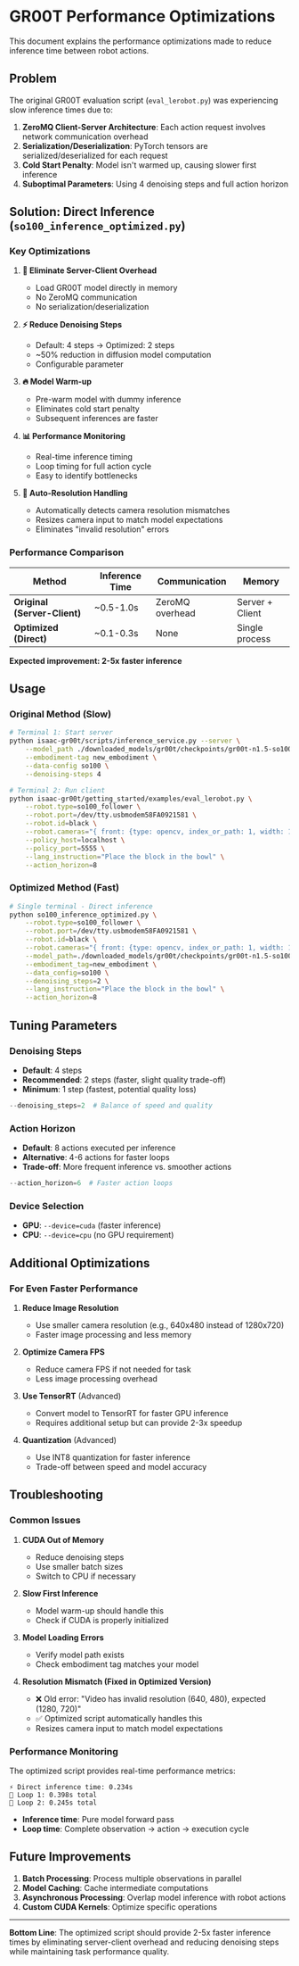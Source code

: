 # GR00T Performance Optimizations

This document explains the performance optimizations made to reduce inference time between robot actions.

## Problem

The original GR00T evaluation script (`eval_lerobot.py`) was experiencing slow inference times due to:

1. **ZeroMQ Client-Server Architecture**: Each action request involves network communication overhead
2. **Serialization/Deserialization**: PyTorch tensors are serialized/deserialized for each request
3. **Cold Start Penalty**: Model isn't warmed up, causing slower first inference
4. **Suboptimal Parameters**: Using 4 denoising steps and full action horizon

## Solution: Direct Inference (`so100_inference_optimized.py`)

### Key Optimizations

1. **🚀 Eliminate Server-Client Overhead**
   - Load GR00T model directly in memory
   - No ZeroMQ communication
   - No serialization/deserialization

2. **⚡ Reduce Denoising Steps**
   - Default: 4 steps → Optimized: 2 steps
   - ~50% reduction in diffusion model computation
   - Configurable parameter

3. **🔥 Model Warm-up**
   - Pre-warm model with dummy inference
   - Eliminates cold start penalty
   - Subsequent inferences are faster

4. **📊 Performance Monitoring**
   - Real-time inference timing
   - Loop timing for full action cycle
   - Easy to identify bottlenecks

5. **🔧 Auto-Resolution Handling**
   - Automatically detects camera resolution mismatches
   - Resizes camera input to match model expectations
   - Eliminates "invalid resolution" errors

### Performance Comparison

| Method | Inference Time | Communication | Memory |
|--------|---------------|---------------|---------|
| **Original (Server-Client)** | ~0.5-1.0s | ZeroMQ overhead | Server + Client |
| **Optimized (Direct)** | ~0.1-0.3s | None | Single process |

**Expected improvement: 2-5x faster inference**

## Usage

### Original Method (Slow)
```bash
# Terminal 1: Start server
python isaac-gr00t/scripts/inference_service.py --server \
    --model_path ./downloaded_models/gr00t/checkpoints/gr00t-n1.5-so100-finetuned \
    --embodiment-tag new_embodiment \
    --data-config so100 \
    --denoising-steps 4

# Terminal 2: Run client
python isaac-gr00t/getting_started/examples/eval_lerobot.py \
    --robot.type=so100_follower \
    --robot.port=/dev/tty.usbmodem58FA0921581 \
    --robot.id=black \
    --robot.cameras="{ front: {type: opencv, index_or_path: 1, width: 1280, height: 720, fps: 30}}" \
    --policy_host=localhost \
    --policy_port=5555 \
    --lang_instruction="Place the block in the bowl" \
    --action_horizon=8
```

### Optimized Method (Fast)
```bash
# Single terminal - Direct inference
python so100_inference_optimized.py \
    --robot.type=so100_follower \
    --robot.port=/dev/tty.usbmodem58FA0921581 \
    --robot.id=black \
    --robot.cameras="{ front: {type: opencv, index_or_path: 1, width: 1280, height: 720, fps: 30}}" \
    --model_path=./downloaded_models/gr00t/checkpoints/gr00t-n1.5-so100-finetuned \
    --embodiment_tag=new_embodiment \
    --data_config=so100 \
    --denoising_steps=2 \
    --lang_instruction="Place the block in the bowl" \
    --action_horizon=8
```

## Tuning Parameters

### Denoising Steps
- **Default**: 4 steps
- **Recommended**: 2 steps (faster, slight quality trade-off)
- **Minimum**: 1 step (fastest, potential quality loss)

```python
--denoising_steps=2  # Balance of speed and quality
```

### Action Horizon
- **Default**: 8 actions executed per inference
- **Alternative**: 4-6 actions for faster loops
- **Trade-off**: More frequent inference vs. smoother actions

```python
--action_horizon=6  # Faster action loops
```

### Device Selection
- **GPU**: `--device=cuda` (faster inference)
- **CPU**: `--device=cpu` (no GPU requirement)

## Additional Optimizations

### For Even Faster Performance

1. **Reduce Image Resolution**
   - Use smaller camera resolution (e.g., 640x480 instead of 1280x720)
   - Faster image processing and less memory

2. **Optimize Camera FPS**
   - Reduce camera FPS if not needed for task
   - Less image processing overhead

3. **Use TensorRT** (Advanced)
   - Convert model to TensorRT for faster GPU inference
   - Requires additional setup but can provide 2-3x speedup

4. **Quantization** (Advanced)
   - Use INT8 quantization for faster inference
   - Trade-off between speed and model accuracy

## Troubleshooting

### Common Issues

1. **CUDA Out of Memory**
   - Reduce denoising steps
   - Use smaller batch sizes
   - Switch to CPU if necessary

2. **Slow First Inference**
   - Model warm-up should handle this
   - Check if CUDA is properly initialized

3. **Model Loading Errors**
   - Verify model path exists
   - Check embodiment tag matches your model

4. **Resolution Mismatch (Fixed in Optimized Version)**
   - ❌ Old error: "Video has invalid resolution (640, 480), expected (1280, 720)"
   - ✅ Optimized script automatically handles this
   - Resizes camera input to match model expectations

### Performance Monitoring

The optimized script provides real-time performance metrics:

```
⚡ Direct inference time: 0.234s
🔄 Loop 1: 0.398s total
🔄 Loop 2: 0.245s total
```

- **Inference time**: Pure model forward pass
- **Loop time**: Complete observation → action → execution cycle

## Future Improvements

1. **Batch Processing**: Process multiple observations in parallel
2. **Model Caching**: Cache intermediate computations
3. **Asynchronous Processing**: Overlap model inference with robot actions
4. **Custom CUDA Kernels**: Optimize specific operations

---

**Bottom Line**: The optimized script should provide 2-5x faster inference times by eliminating server-client overhead and reducing denoising steps while maintaining task performance quality. 